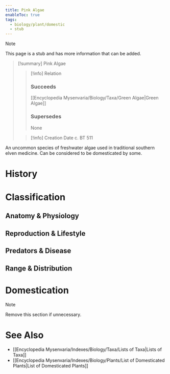 ```yaml
---
title: Pink Algae
enableToc: true
tags:
  - biology/plant/domestic
  - stub
---
```


> [!note]
> This page is a stub and has more information that can be added.

> [!summary] Pink Algae
> > [!info] Relation
> > ### Succeeds
> > [[Encyclopedia Mysenvaria/Biology/Taxa/Green Algae|Green Algae]]
> > ### Supersedes
> > None
>
> > [!info] Creation Date
> > c. BT 511

An uncommon species of freshwater algae used in traditional southern elven medicine. Can be considered to be domesticated by some.
# History

# Classification
## Anatomy & Physiology

## Reproduction & Lifestyle

## Predators & Disease

## Range & Distribution

# Domestication

> [!note]
> Remove this section if unnecessary.
# See Also
- [[Encyclopedia Mysenvaria/Indexes/Biology/Taxa/Lists of Taxa|Lists of Taxa]]
- [[Encyclopedia Mysenvaria/Indexes/Biology/Plants/List of Domesticated Plants|List of Domesticated Plants]]